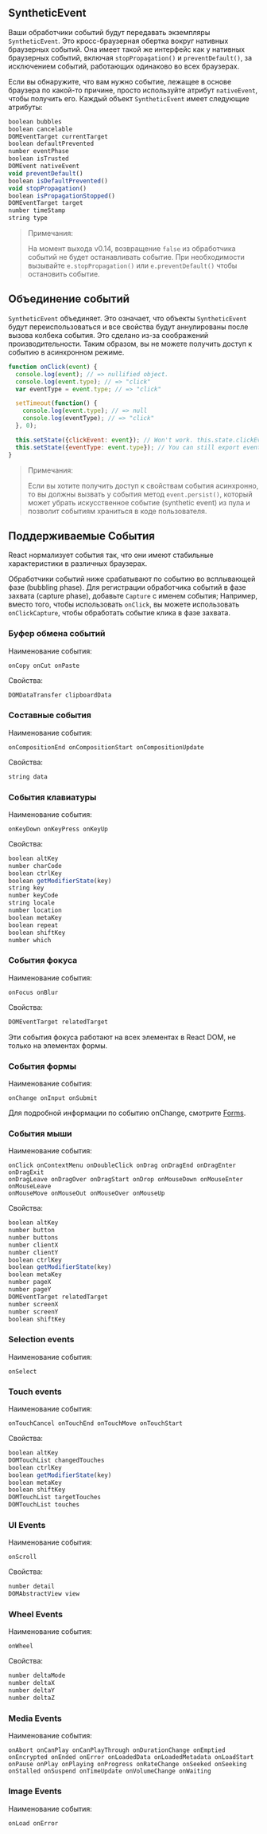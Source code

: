 ## SyntheticEvent

Ваши обработчики событий будут передавать экземпляры `SyntheticEvent`. Это кросс-браузерная обертка вокруг нативных браузерных событий. Она имеет такой же интерфейс как у нативных браузерных событий, включая `stopPropagation()` и `preventDefault()`, за исключением событий, работающих одинаково во всех браузерах.

Если вы обнаружите, что вам нужно событие, лежащее в основе браузера по какой-то причине, просто используйте атрибут `nativeEvent`, чтобы получить его. Каждый объект `SyntheticEvent` имеет следующие атрибуты:

```javascript
boolean bubbles
boolean cancelable
DOMEventTarget currentTarget
boolean defaultPrevented
number eventPhase
boolean isTrusted
DOMEvent nativeEvent
void preventDefault()
boolean isDefaultPrevented()
void stopPropagation()
boolean isPropagationStopped()
DOMEventTarget target
number timeStamp
string type
```

> Примечания:
>
> На момент выхода v0.14, возвращение `false` из обработчика событий не будет останавливать событие. При необходимости вызывайте `e.stopPropagation()` или `e.preventDefault()` чтобы остановить событие.

## Объединение событий

`SyntheticEvent` объединяет. Это означает, что объекты `SyntheticEvent` будут переиспользоваться и все свойства будут аннулированы после вызова колбека события.
Это сделано из-за соображений производительности.
Таким образом, вы не можете получить доступ к событию в асинхронном режиме.

```javascript
function onClick(event) {
  console.log(event); // => nullified object.
  console.log(event.type); // => "click"
  var eventType = event.type; // => "click"

  setTimeout(function() {
    console.log(event.type); // => null
    console.log(eventType); // => "click"
  }, 0);

  this.setState({clickEvent: event}); // Won't work. this.state.clickEvent will only contain null values.
  this.setState({eventType: event.type}); // You can still export event properties.
}
```

> Примечания:
>
> Если вы хотите получить доступ к свойствам события асинхронно, то вы должны вызвать у события метод `event.persist()`, который может убрать искусственное событие (synthetic event) из пула и позволит событиям храниться в коде пользователя.

## Поддерживаемые События

React нормализует события так, что они имеют стабильные характеристики в различных браузерах.

Обработчики событий ниже срабатывают по событию во всплывающей фазе (bubbling phase). Для регистрации обработчика событий в фазе захвата (capture phase), добавьте `Capture` с именем события; Например, вместо того, чтобы использовать `onClick`, вы можете использовать `onClickCapture`, чтобы обработать событие клика в фазе захвата.


### Буфер обмена событий

Наименование события:

```
onCopy onCut onPaste
```

Свойства:

```javascript
DOMDataTransfer clipboardData
```


### Составные события

Наименование события:

```
onCompositionEnd onCompositionStart onCompositionUpdate
```

Свойства:

```javascript
string data

```


### События клавиатуры

Наименование события:

```
onKeyDown onKeyPress onKeyUp
```

Свойства:

```javascript
boolean altKey
number charCode
boolean ctrlKey
boolean getModifierState(key)
string key
number keyCode
string locale
number location
boolean metaKey
boolean repeat
boolean shiftKey
number which
```


### События фокуса

Наименование события:

```
onFocus onBlur
```

Свойства:

```javascript
DOMEventTarget relatedTarget
```

Эти события фокуса работают на всех элементах в React DOM, не только на элементах формы.

### События формы

Наименование события:

```
onChange onInput onSubmit
```

Для подробной информации по событию onChange, смотрите [Forms](/react/docs/forms.html).


### События мыши

Наименование события:

```
onClick onContextMenu onDoubleClick onDrag onDragEnd onDragEnter onDragExit
onDragLeave onDragOver onDragStart onDrop onMouseDown onMouseEnter onMouseLeave
onMouseMove onMouseOut onMouseOver onMouseUp
```

Свойства:

```javascript
boolean altKey
number button
number buttons
number clientX
number clientY
boolean ctrlKey
boolean getModifierState(key)
boolean metaKey
number pageX
number pageY
DOMEventTarget relatedTarget
number screenX
number screenY
boolean shiftKey
```


### Selection events

Наименование события:

```
onSelect
```


### Touch events

Наименование события:

```
onTouchCancel onTouchEnd onTouchMove onTouchStart
```

Свойства:

```javascript
boolean altKey
DOMTouchList changedTouches
boolean ctrlKey
boolean getModifierState(key)
boolean metaKey
boolean shiftKey
DOMTouchList targetTouches
DOMTouchList touches
```


### UI Events

Наименование события:

```
onScroll
```

Свойства:

```javascript
number detail
DOMAbstractView view
```


### Wheel Events

Наименование события:

```
onWheel
```

Свойства:

```javascript
number deltaMode
number deltaX
number deltaY
number deltaZ
```

### Media Events

Наименование события:

```
onAbort onCanPlay onCanPlayThrough onDurationChange onEmptied onEncrypted onEnded onError onLoadedData onLoadedMetadata onLoadStart onPause onPlay onPlaying onProgress onRateChange onSeeked onSeeking onStalled onSuspend onTimeUpdate onVolumeChange onWaiting
```

### Image Events

Наименование события:

```
onLoad onError
```
